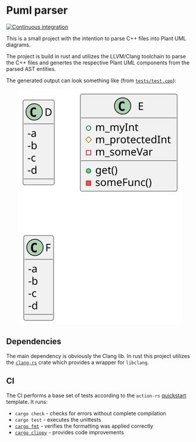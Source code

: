 # Puml parser

[![Continuous integration](https://github.com/WagnerMarcel/puml_parser/actions/workflows/main.yml/badge.svg)](https://github.com/WagnerMarcel/puml_parser/actions/workflows/main.yml)

This is a small project with the intention to parse C++ files into Plant UML diagrams.

The project is build in rust and utilizes the LLVM/Clang toolchain to parse the C++ files and genertes the respective Plant UML components from the parsed AST entities.

The generated output can look something like (from [`tests/test.cpp`](tests/test.cpp)):
<!-- Side by side code / images -->
<div align="center">
    <img src="test.svg">
</div>

## Dependencies

The main dependency is obviously the Clang lib. In rust this project utilizes the [`clang-rs`](https://github.com/KyleMayes/clang-rs) crate which provides a wrapper for `libclang`.

## CI

The CI performs a base set of tests according to the `action-rs` [quickstart](https://github.com/actions-rs/meta/blob/master/recipes/quickstart.md) template.
It runs:

* `cargo check` - checks for errors without complete compilation
* `cargo test` - executes the unittests
* [`cargo fmt`](https://github.com/rust-lang/rustfmt) - verifies the formatting was applied correctly
* [`cargo clippy`](https://github.com/rust-lang/rust-clippy) - provides code improvements
